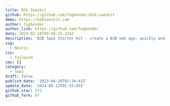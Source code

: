 ```yaml
---
title: B2b Saaskit
github: https://github.com/fogbender/b2b-saaskit
demo: https://b2bsaaskit.com
author: fogbender
author_link: https://github.com/fogbender
date: 2024-02-18T09:58:15.224Z
description: 'B2B SaaS Starter Kit - create a B2B web app: quickly and for free'
ssg:
  - Nextjs
css:
  - Tailwind
cms: []
category:
  - Saas
draft: false
publish_date: '2023-04-28T02:34:43Z'
update_date: '2024-08-12T05:55:03Z'
github_star: 573
github_fork: 47
---
```

